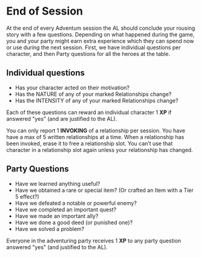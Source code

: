 # End of Session

At the end of every Adventum session the AL should conclude your rousing story with a few questions. Depending on what happened during the game, you and your party might earn extra experience which they can spend now or use during the next session. First, we have individual questions per character, and then Party questions for all the heroes at the table.

## Individual questions

- Has your character acted on their motivation?
- Has the NATURE of any of your marked Relationships change?
- Has the INTENSITY of any of your marked Relationships change?

Each of these questions can reward an individual character 1 **XP** if answered "yes" (and are justified to the AL).

You can only report 1 **INVOKING** of a relationship per session. You have have a max of 5 written relationships at a time. When a relationship has been invoked, erase it to free a relationship slot. You can’t use that character in a relationship slot again unless your relationship has changed.

## Party Questions

- Have we learned anything useful?
- Have we obtained a rare or special item? (Or crafted an Item with a Tier 5 effect?)
- Have we defeated a notable or powerful enemy?
- Have we completed an important quest?
- Have we made an important ally?
- Have we done a good deed (or punished one)?
- Have we solved a problem?

Everyone in the adventuring party receives 1 **XP** to any party question answered "yes" (and justified to the AL).
